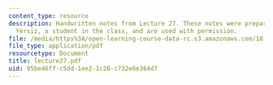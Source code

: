 ```yaml
---
content_type: resource
description: Handwritten notes from Lecture 27. These notes were prepared by Melike
  Yersiz, a student in the class, and are used with permission.
file: /media/https%3A/open-learning-course-data-rc.s3.amazonaws.com/18-075-advanced-calculus-for-engineers-fall-2004/95be46ffc5dd1ee21c20c732e6e364d7_lecture27.pdf
file_type: application/pdf
resourcetype: Document
title: lecture27.pdf
uid: 95be46ff-c5dd-1ee2-1c20-c732e6e364d7
---
```

